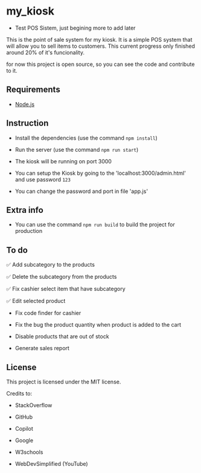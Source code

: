 

# my_kiosk

  

- Test POS Sistem, just begining more to add later

  

This is the point of sale system for my kiosk. It is a simple POS system that will allow you to sell items to customers. This current progress only finished around 20% of it's funcionality.

for now this project is open source, so you can see the code and contribute to it.

  

## Requirements

* [Node.js](https://nodejs.org/)

  

## Instruction

* Install the dependencies (use the command `npm install`)

* Run the server (use the command `npm run start`)

* The kiosk will be running on port 3000

* You can setup the Kiosk by going to the 'localhost:3000/admin.html' and use password `123`

* You can change the password and port in file 'app.js'

  

## Extra info

* You can use the command `npm run build` to build the project for production

  

## To do

✅ Add subcategory to the products

✅ Delete the subcategory from the products

✅ Fix cashier select item that have subcategory

✅ Edit selected product

* Fix code finder for cashier

* Fix the bug the product quantity when product is added to the cart

* Disable products that are out of stock

* Generate sales report

  

## License

This project is licensed under the MIT license.

  
  

Credits to:

* StackOverflow

* GitHub

* Copilot

* Google

* W3schools

* WebDevSimplified (YouTube)